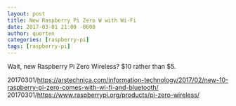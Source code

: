 ```yaml
---
layout: post
title: New Raspberry Pi Zero W with Wi-Fi
date: 2017-03-01 21:00 -0600
author: quorten
categories: [raspberry-pi]
tags: [raspberry-pi]
---
```


Wait, new Raspberry Pi Zero Wireless?  $10 rather than $5.

20170301/https://arstechnica.com/information-technology/2017/02/new-10-raspberry-pi-zero-comes-with-wi-fi-and-bluetooth/  
20170301/https://www.raspberrypi.org/products/pi-zero-wireless/
